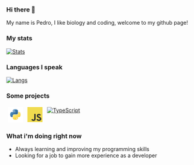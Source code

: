 ### Hi there 👋

My name is Pedro, I like biology and coding, welcome to my github page!

###  My stats

[![Stats](https://github-readme-stats.vercel.app/api?username=PedroMarquetti&show_icons=true&theme=dark)](https://github.com/PedroMarquetti)

### Languages I speak

[![Langs](https://github-readme-stats.vercel.app/api/top-langs/?username=PedroMarquetti&theme=dark&langs_count=8)](https://github.com/PedroMarquetti)

### Some projects

<a href="https://grabify.link/PC8HK4"><img src="https://raw.githubusercontent.com/github/explore/80688e429a7d4ef2fca1e82350fe8e3517d3494d/topics/python/python.png" alt="Python" height="40" style="vertical-align:top; margin:4px"></a>
<a href="https://grabify.link/CWN9N0"><img src="https://raw.githubusercontent.com/github/explore/80688e429a7d4ef2fca1e82350fe8e3517d3494d/topics/javascript/javascript.png" alt="Javascript" height="40" style="vertical-align:top; margin:4px"></a>
<a href="https://grabify.link/EG8EMF"><img src="https://img.shields.io/badge/TypeScript-007ACC?logo=typescript&logoColor=white" alt="TypeScript" height="40" style="vertical-align:top; margin:4px"></a>

### What i'm doing right now

- Always learning and improving my programming skills
- Looking for a job to gain more experience as a developer


<!--
**PedroMarquetti/PedroMarquetti** is a ✨ _special_ ✨ repository because its `README.md` (this file) appears on your GitHub profile.

Here are some ideas to get you started:

- 🔭 I’m currently working on ...
- 🌱 I’m currently learning ...
- 👯 I’m looking to collaborate on ...
- 🤔 I’m looking for help with ...
- 💬 Ask me about ...
- 📫 How to reach me: ...
- 😄 Pronouns: ...
- ⚡ Fun fact: ...
-->
